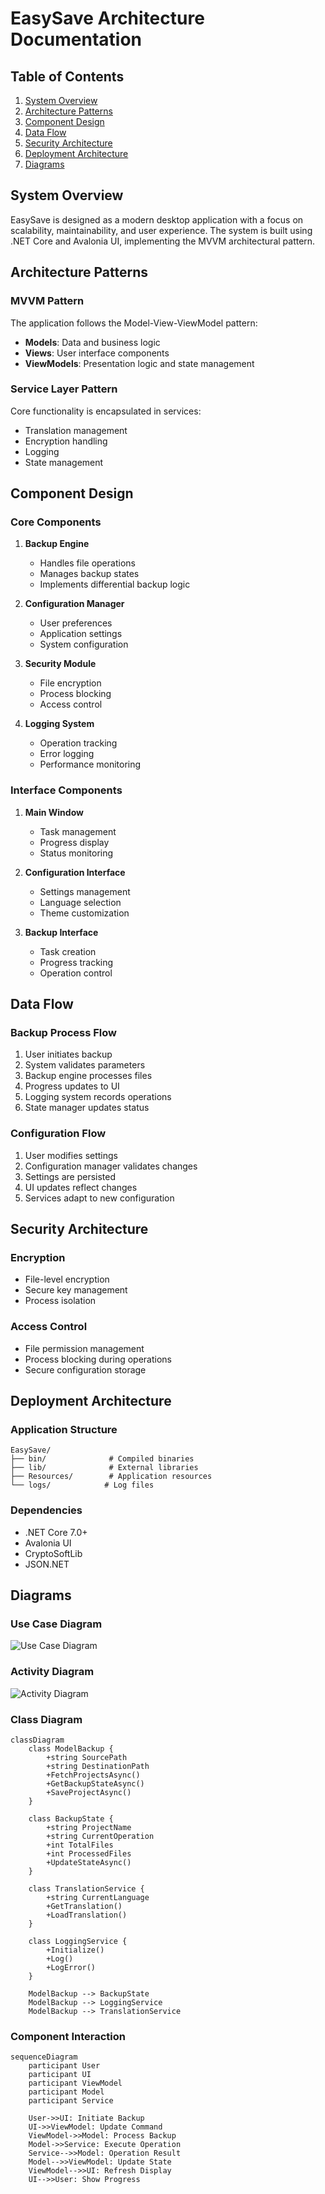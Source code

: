 # EasySave Architecture Documentation

## Table of Contents
1. [System Overview](#system-overview)
2. [Architecture Patterns](#architecture-patterns)
3. [Component Design](#component-design)
4. [Data Flow](#data-flow)
5. [Security Architecture](#security-architecture)
6. [Deployment Architecture](#deployment-architecture)
7. [Diagrams](#diagrams)

## System Overview
EasySave is designed as a modern desktop application with a focus on scalability, maintainability, and user experience. The system is built using .NET Core and Avalonia UI, implementing the MVVM architectural pattern.

## Architecture Patterns

### MVVM Pattern
The application follows the Model-View-ViewModel pattern:
- **Models**: Data and business logic
- **Views**: User interface components
- **ViewModels**: Presentation logic and state management

### Service Layer Pattern
Core functionality is encapsulated in services:
- Translation management
- Encryption handling
- Logging
- State management

## Component Design

### Core Components
1. **Backup Engine**
   - Handles file operations
   - Manages backup states
   - Implements differential backup logic

2. **Configuration Manager**
   - User preferences
   - Application settings
   - System configuration

3. **Security Module**
   - File encryption
   - Process blocking
   - Access control

4. **Logging System**
   - Operation tracking
   - Error logging
   - Performance monitoring

### Interface Components
1. **Main Window**
   - Task management
   - Progress display
   - Status monitoring

2. **Configuration Interface**
   - Settings management
   - Language selection
   - Theme customization

3. **Backup Interface**
   - Task creation
   - Progress tracking
   - Operation control

## Data Flow

### Backup Process Flow
1. User initiates backup
2. System validates parameters
3. Backup engine processes files
4. Progress updates to UI
5. Logging system records operations
6. State manager updates status

### Configuration Flow
1. User modifies settings
2. Configuration manager validates changes
3. Settings are persisted
4. UI updates reflect changes
5. Services adapt to new configuration

## Security Architecture

### Encryption
- File-level encryption
- Secure key management
- Process isolation

### Access Control
- File permission management
- Process blocking during operations
- Secure configuration storage

## Deployment Architecture

### Application Structure
```
EasySave/
├── bin/              # Compiled binaries
├── lib/              # External libraries
├── Resources/        # Application resources
└── logs/            # Log files
```

### Dependencies
- .NET Core 7.0+
- Avalonia UI
- CryptoSoftLib
- JSON.NET

## Diagrams

### Use Case Diagram
![Use Case Diagram](Resources/usecase_diagram.png)

### Activity Diagram
![Activity Diagram](Resources/activity_diagram.png)

### Class Diagram
```mermaid
classDiagram
    class ModelBackup {
        +string SourcePath
        +string DestinationPath
        +FetchProjectsAsync()
        +GetBackupStateAsync()
        +SaveProjectAsync()
    }
    
    class BackupState {
        +string ProjectName
        +string CurrentOperation
        +int TotalFiles
        +int ProcessedFiles
        +UpdateStateAsync()
    }
    
    class TranslationService {
        +string CurrentLanguage
        +GetTranslation()
        +LoadTranslation()
    }
    
    class LoggingService {
        +Initialize()
        +Log()
        +LogError()
    }
    
    ModelBackup --> BackupState
    ModelBackup --> LoggingService
    ModelBackup --> TranslationService
```

### Component Interaction
```mermaid
sequenceDiagram
    participant User
    participant UI
    participant ViewModel
    participant Model
    participant Service
    
    User->>UI: Initiate Backup
    UI->>ViewModel: Update Command
    ViewModel->>Model: Process Backup
    Model->>Service: Execute Operation
    Service-->>Model: Operation Result
    Model-->>ViewModel: Update State
    ViewModel-->>UI: Refresh Display
    UI-->>User: Show Progress
```
